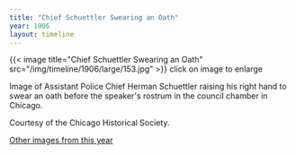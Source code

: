 ```yaml
---
title: "Chief Schuettler Swearing an Oath"
year: 1906
layout: timeline
---
```


{{< image title="Chief Schuettler Swearing an Oath" src="/img/timeline/1906/large/153.jpg" >}}
click on image to enlarge

Image of Assistant Police Chief Herman Schuettler raising his right hand to swear an oath before the speaker's rostrum in the council chamber in Chicago. 

Courtesy of the Chicago Historical Society.  

[Other images from this year](/historical/timeline/1906)